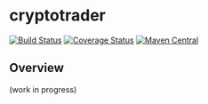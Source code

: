 # cryptotrader
[![Build Status][travis-icon]][travis-page] [![Coverage Status][coverall-icon]][coverall-page] [![Maven Central][maven-icon]][maven-page]

[travis-page]:https://travis-ci.org/after-the-sunrise/cryptotrader
[travis-icon]:https://travis-ci.org/after-the-sunrise/cryptotrader.svg?branch=master
[coverall-page]:https://coveralls.io/github/after-the-sunrise/cryptotrader?branch=master
[coverall-icon]:https://coveralls.io/repos/github/after-the-sunrise/cryptotrader/badge.svg?branch=master
[maven-page]:https://maven-badges.herokuapp.com/maven-central/com.after_sunrise.cryptocurrency/cryptotrader
[maven-icon]:https://maven-badges.herokuapp.com/maven-central/com.after_sunrise.cryptocurrency/cryptotrader/badge.svg

## Overview

(work in progress)
